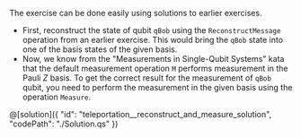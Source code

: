 The exercise can be done easily using solutions to earlier exercises.
- First, reconstruct the state of qubit `qBob` using the `ReconstructMessage` operation from an earlier exercise. This would bring the `qBob` state into one of the basis states of the given basis.
- Now, we know from the "Measurements in Single-Qubit Systems" kata that the default measurement operation `M` performs measurement in the Pauli $Z$ basis. To get the correct result for the measurement of `qBob` qubit, you need to perform the measurement in the given basis using the operation `Measure`.

@[solution]({
    "id": "teleportation__reconstruct_and_measure_solution",
    "codePath": "./Solution.qs"
})